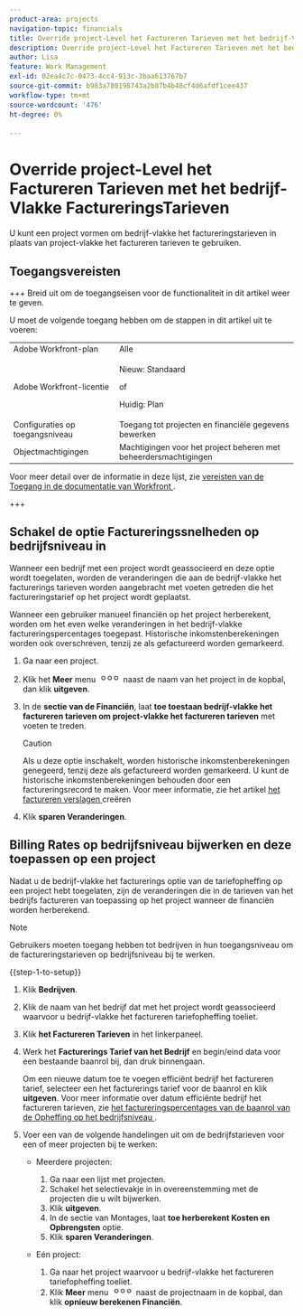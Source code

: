 ```yaml
---
product-area: projects
navigation-topic: financials
title: Override project-Level het Factureren Tarieven met het bedrijf-Vlakke FactureringsTarieven
description: Override project-Level het Factureren Tarieven met het bedrijf-Vlakke FactureringsTarieven
author: Lisa
feature: Work Management
exl-id: 02ea4c7c-0473-4cc4-913c-3baa613767b7
source-git-commit: b983a780198743a2b87b4b48cf4d6afdf1cee437
workflow-type: tm+mt
source-wordcount: '476'
ht-degree: 0%

---
```


# Override project-Level het Factureren Tarieven met het bedrijf-Vlakke FactureringsTarieven

<!--
<p data-mc-conditions="QuicksilverOrClassic.Draft mode">(NOTE: THIS IS LINKED TO THE UI IN THE EDIT PROJECT MODAL)</p>
-->

U kunt een project vormen om bedrijf-vlakke het factureringstarieven in plaats van project-vlakke het factureren tarieven te gebruiken.

## Toegangsvereisten

+++ Breid uit om de toegangseisen voor de functionaliteit in dit artikel weer te geven.

U moet de volgende toegang hebben om de stappen in dit artikel uit te voeren:

<table style="table-layout:auto"> 
 <col> 
 <col> 
 <tbody> 
  <tr> 
   <td role="rowheader">Adobe Workfront-plan</td> 
   <td>Alle</td> 
  </tr> 
  <tr> 
   <td role="rowheader">Adobe Workfront-licentie</td> 
   <td>
   <p>Nieuw: Standaard</p>
   <p>of</p>
   <p>Huidig: Plan</p></td> 
  </tr> 
  <tr> 
   <td role="rowheader">Configuraties op toegangsniveau</td> 
   <td>Toegang tot projecten en financiële gegevens bewerken</td> 
  </tr> 
  <tr> 
   <td role="rowheader">Objectmachtigingen</td> 
   <td>Machtigingen voor het project beheren met beheerdersmachtigingen</td> 
  </tr> 
 </tbody> 
</table>

Voor meer detail over de informatie in deze lijst, zie [ vereisten van de Toegang in de documentatie van Workfront ](/help/quicksilver/administration-and-setup/add-users/access-levels-and-object-permissions/access-level-requirements-in-documentation.md).

+++

## Schakel de optie Factureringssnelheden op bedrijfsniveau in

Wanneer een bedrijf met een project wordt geassocieerd en deze optie wordt toegelaten, worden de veranderingen die aan de bedrijf-vlakke het facturerings tarieven worden aangebracht met voeten getreden die het factureringstarief op het project wordt geplaatst.

Wanneer een gebruiker manueel financiën op het project herberekent, worden om het even welke veranderingen in het bedrijf-vlakke factureringspercentages toegepast. Historische inkomstenberekeningen worden ook overschreven, tenzij ze als gefactureerd worden gemarkeerd.

1. Ga naar een project.
1. Klik het **Meer** menu ![ Meer menu ](assets/qs-more-icon-on-an-object.png) naast de naam van het project in de kopbal, dan klik **uitgeven**.
1. In de **sectie van de Financiën**, laat **toe toestaan bedrijf-vlakke het factureren tarieven om project-vlakke het factureren tarieven** met voeten te treden.

   >[!CAUTION]
   >
   >Als u deze optie inschakelt, worden historische inkomstenberekeningen genegeerd, tenzij deze als gefactureerd worden gemarkeerd. U kunt de historische inkomstenberekeningen behouden door een factureringsrecord te maken. Voor meer informatie, zie het artikel [ het factureren verslagen ](../../../manage-work/projects/project-finances/create-billing-records.md) creëren

1. Klik **sparen Veranderingen**.

## Billing Rates op bedrijfsniveau bijwerken en deze toepassen op een project

Nadat u de bedrijf-vlakke het facturerings optie van de tariefopheffing op een project hebt toegelaten, zijn de veranderingen die in de tarieven van het bedrijfs factureren van toepassing op het project wanneer de financiën worden herberekend.

>[!NOTE]
>
>Gebruikers moeten toegang hebben tot bedrijven in hun toegangsniveau om de factureringstarieven op bedrijfsniveau bij te werken.

{{step-1-to-setup}}

1. Klik **Bedrijven**.
1. Klik de naam van het bedrijf dat met het project wordt geassocieerd waarvoor u bedrijf-vlakke het factureren tariefopheffing toeliet.
1. Klik **het Factureren Tarieven** in het linkerpaneel.
1. Werk het **Facturerings Tarief van het Bedrijf** en begin/eind data voor een bestaande baanrol bij, dan druk binnengaan.

   Om een nieuwe datum toe te voegen efficiënt bedrijf het factureren tarief, selecteer een het facturerings tarief voor de baanrol en klik **uitgeven**. Voor meer informatie over datum efficiënte bedrijf het factureren tarieven, zie [ het factureringspercentages van de baanrol van de Opheffing op het bedrijfsniveau ](/help/quicksilver/administration-and-setup/set-up-workfront/organizational-setup/override-job-role-billing-rates-company-level.md).

1. Voer een van de volgende handelingen uit om de bedrijfstarieven voor een of meer projecten bij te werken:

   * Meerdere projecten:

      1. Ga naar een lijst met projecten.
      1. Schakel het selectievakje in in overeenstemming met de projecten die u wilt bijwerken.
      1. Klik **uitgeven**.
      1. In de sectie van Montages, laat **toe herberekent Kosten en Opbrengsten** optie.
      1. Klik **sparen Veranderingen**.

   * Eén project:

      1. Ga naar het project waarvoor u bedrijf-vlakke het factureren tariefopheffing toeliet.
      1. Klik **Meer** menu ![ Meer menu ](assets/qs-more-icon-on-an-object.png) naast de projectnaam in de kopbal, dan klik **opnieuw berekenen Financiën**.
